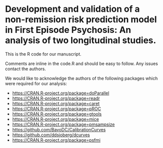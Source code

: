 # Development and validation of a non-remission risk prediction model in First Episode Psychosis: An analysis of two longitudinal studies.

This is the R code for our manuscript.

Comments are inline in the code.R and should be easy to follow. Any issues contact the authors.

We would like to acknowledge the authors of the following packages which were required for our analysis:
* https://CRAN.R-project.org/package=doParallel
* https://CRAN.R-project.org/package=readr
* https://CRAN.R-project.org/package=caret
* https://CRAN.R-project.org/package=pROC
* https://CRAN.R-project.org/package=gtools
* https://CRAN.R-project.org/package=mice
* https://CRAN.R-project.org/package=pmsampsize
* https://github.com/BavoDC/CalibrationCurves
* https://github.com/ddsjoberg/dcurves
* https://CRAN.R-project.org/package=psfmi

